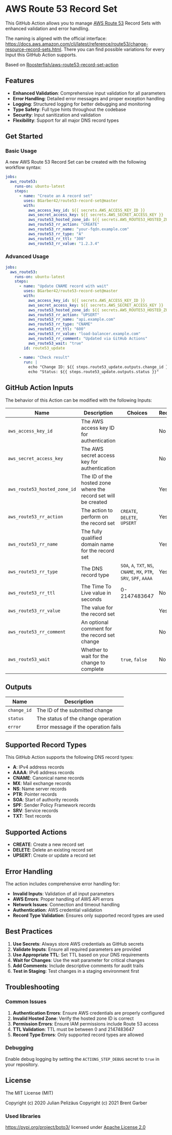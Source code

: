 # AWS Route 53 Record Set

This GitHub Action allows you to manage [AWS Route 53](https://aws.amazon.com/route53/) Record Sets with enhanced validation and error handling.

The naming is aligned with the official interface: https://docs.aws.amazon.com/cli/latest/reference/route53/change-resource-record-sets.html. There you can find possible variations for every Input this GitHub Action supports.

Based on [Roosterfish/aws-route53-record-set-action](https://github.com/Roosterfish/aws-route53-record-set-action)

## Features

- **Enhanced Validation**: Comprehensive input validation for all parameters
- **Error Handling**: Detailed error messages and proper exception handling
- **Logging**: Structured logging for better debugging and monitoring
- **Type Safety**: Full type hints throughout the codebase
- **Security**: Input sanitization and validation
- **Flexibility**: Support for all major DNS record types

## Get Started

### Basic Usage

A new AWS Route 53 Record Set can be created with the following workflow syntax:

```yaml
jobs:
  aws_route53:
    runs-on: ubuntu-latest
    steps:
      - name: "Create an A record set"
        uses: BGarber42/route53-record-set@master
        with: 
          aws_access_key_id: ${{ secrets.AWS_ACCESS_KEY_ID }}
          aws_secret_access_key: ${{ secrets.AWS_SECRET_ACCESS_KEY }}
          aws_route53_hosted_zone_id: ${{ secrets.AWS_ROUTE53_HOSTED_ZONE_ID }}
          aws_route53_rr_action: "CREATE"
          aws_route53_rr_name: "your-fqdn.example.com"
          aws_route53_rr_type: "A"
          aws_route53_rr_ttl: "300"
          aws_route53_rr_value: "1.2.3.4"
```

### Advanced Usage

```yaml
jobs:
  aws_route53:
    runs-on: ubuntu-latest
    steps:
      - name: "Update CNAME record with wait"
        uses: BGarber42/route53-record-set@master
        with: 
          aws_access_key_id: ${{ secrets.AWS_ACCESS_KEY_ID }}
          aws_secret_access_key: ${{ secrets.AWS_SECRET_ACCESS_KEY }}
          aws_route53_hosted_zone_id: ${{ secrets.AWS_ROUTE53_HOSTED_ZONE_ID }}
          aws_route53_rr_action: "UPSERT"
          aws_route53_rr_name: "api.example.com"
          aws_route53_rr_type: "CNAME"
          aws_route53_rr_ttl: "600"
          aws_route53_rr_value: "load-balancer.example.com"
          aws_route53_rr_comment: "Updated via GitHub Actions"
          aws_route53_wait: "true"
        id: route53_update
      
      - name: "Check result"
        run: |
          echo "Change ID: ${{ steps.route53_update.outputs.change_id }}"
          echo "Status: ${{ steps.route53_update.outputs.status }}"
```

## GitHub Action Inputs

The behavior of this Action can be modified with the following Inputs:

| Name | Description | Choices | Required | Default |
|------|-------------|---------|----------|---------|
| `aws_access_key_id` | The AWS access key ID for authentication | | No | |
| `aws_secret_access_key` | The AWS secret access key for authentication | | No | |
| `aws_route53_hosted_zone_id` | The ID of the hosted zone where the record set will be created | | Yes | |
| `aws_route53_rr_action` | The action to perform on the record set | `CREATE`, `DELETE`, `UPSERT` | Yes | |
| `aws_route53_rr_name` | The fully qualified domain name for the record set | | Yes | |
| `aws_route53_rr_type` | The DNS record type | `SOA`, `A`, `TXT`, `NS`, `CNAME`, `MX`, `PTR`, `SRV`, `SPF`, `AAAA` | Yes | |
| `aws_route53_rr_ttl` | The Time To Live value in seconds | 0-2147483647 | No | `300` |
| `aws_route53_rr_value` | The value for the record set | | Yes | |
| `aws_route53_rr_comment` | An optional comment for the record set change | | No | |
| `aws_route53_wait` | Whether to wait for the change to complete | `true`, `false` | No | `false` |

## Outputs

| Name | Description |
|------|-------------|
| `change_id` | The ID of the submitted change |
| `status` | The status of the change operation |
| `error` | Error message if the operation fails |

## Supported Record Types

This GitHub Action supports the following DNS record types:

- **A**: IPv4 address records
- **AAAA**: IPv6 address records
- **CNAME**: Canonical name records
- **MX**: Mail exchange records
- **NS**: Name server records
- **PTR**: Pointer records
- **SOA**: Start of authority records
- **SPF**: Sender Policy Framework records
- **SRV**: Service records
- **TXT**: Text records

## Supported Actions

- **CREATE**: Create a new record set
- **DELETE**: Delete an existing record set
- **UPSERT**: Create or update a record set

## Error Handling

The action includes comprehensive error handling for:

- **Invalid Inputs**: Validation of all input parameters
- **AWS Errors**: Proper handling of AWS API errors
- **Network Issues**: Connection and timeout handling
- **Authentication**: AWS credential validation
- **Record Type Validation**: Ensures only supported record types are used

## Best Practices

1. **Use Secrets**: Always store AWS credentials as GitHub secrets
2. **Validate Inputs**: Ensure all required parameters are provided
3. **Use Appropriate TTL**: Set TTL based on your DNS requirements
4. **Wait for Changes**: Use the wait parameter for critical changes
5. **Add Comments**: Include descriptive comments for audit trails
6. **Test in Staging**: Test changes in a staging environment first

## Troubleshooting

### Common Issues

1. **Authentication Errors**: Ensure AWS credentials are properly configured
2. **Invalid Hosted Zone**: Verify the hosted zone ID is correct
3. **Permission Errors**: Ensure IAM permissions include Route 53 access
4. **TTL Validation**: TTL must be between 0 and 2147483647
5. **Record Type Errors**: Only supported record types are allowed

### Debugging

Enable debug logging by setting the `ACTIONS_STEP_DEBUG` secret to `true` in your repository.

## License

The MIT License (MIT)

Copyright (c) 2020 Julian Pelizäus
Copyright (c) 2021 Brent Garber

### Used libraries

https://pypi.org/project/boto3/ licensed under [Apache License 2.0](https://github.com/boto/boto3/blob/develop/LICENSE)
